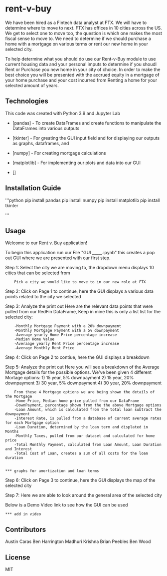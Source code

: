 # rent-v-buy


We have been hired as a Fintech data analyst at FTX. We will have to determine where to move to next. FTX has offices in 10 cities across the US. We get to select one to move too, the question is which one makes the most fiscal sense to move to. We need to determine if we should purchase a home with a mortgage on various terms or rent our new home in your selected city.

To help determine what you should do use our Rent-v-Buy module to use current housing data and your personal imputs to determine if you shoudl Rent or Purchase you new home in your city of choice. In order to make the best choice you will be presented with the accrued equity in a mortgage of your home purchase and your cost incurred from Renting a home for your selected amount of years. 



## Technologies

This code was created with Python 3.9 and Jupyter Lab

* [pandas] - To create DataFrames and create functions to manipulate the DataFrames into various outputs

* [tkinter] - For greating the GUI input field and for displaying our outputs as graphs, dataframes, and 

* [numpy] - For creating mortgage calculations

* [matplotlib] - For implementing our plots and data into our GUI

* []



## Installation Guide


'''python
pip install pandas
pip install numpy
pip install matplotlib
pip install tkinter

'''

## Usage

Welcome to our Rent v. Buy application!

To begin this application run our File "GUI _____.ipynb" this creates 
a pop out GUI where we are presented with our first step.

Step 1: Select the city we are moving to, the dropdown menu displays 10 cities that can be selected from

        Pick a city we would like to move to in our new role at FTX

Step 2: Click on Page 1 to continue, here the GUI displays a various data points related to the city we selected
        
Step 3: Analyze the print out
        Here are the relevant data points that were pulled from our RedFin DataFrame,
        Keep in mine this is only a list list for the selected city:

        -Monthly Mortgage Payment with a 20% downpayment
        -Monthly Mortgage Payment with a 5% downpayment
        -Average yearly Home Price percentage increase 
        -Median Home Value
        -Averaage yearly Rent Price percentage increase
        -Average Monthly Rent Price


Step 4: Click on Page 2 to contiue, here the GUI displays a breakdown 

Step 5: Analyze the print out
        Here you will see a breakdown of the Average Mortgage details for the possible options.
        We've been given 4 different Mortage options:
        1) 15 year, 5% downpayment
        2) 15 year, 20% downpayment
        3) 30 year, 5% downpayment
        4) 30 year, 20% downpayment


        From these 4 Mortgage options we are being shown the details of the Mortgage
        -Home Price, Median home price pulled from our DataFrame
        -DownPayment, percentage shown from the the above Mortgage options
        -Loan Amount, which is calculated from the total loan subtract the downpayment
        -Interest Rate, is pulled from a database of current average rates for each Mortgage option
        -Loan Duration, determined by the loan term and displated in Months
        -Monthly Taxes, pulled from our dataset and calculated for home price
        -Total Monthly Payment, calculated from Loan Amount, Loan Duration and Interest
        -Total Cost of Loan, creates a sum of all costs for the loan duration


    *** graphs for amortization and loan terms


Step 6: Click on Page 3 to continue, here the GUI displays the map of the selected city

Step 7: Here we are able to look around the general area of the selected city



Below is a Demo Video link to see how the GUI can be used      

    *** add in video


## Contributors

Austin Caras
Ben Harrington
Madhuri Krishna
Brian Peebles
Ben Wood


## License

MIT